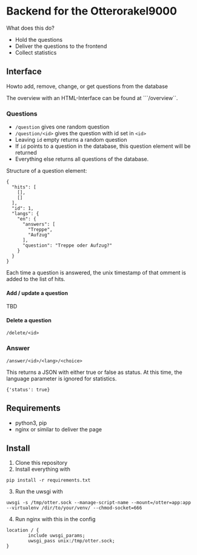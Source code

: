 # Backend for the Otterorakel9000

What does this do?
* Hold the questions
* Deliver the questions to the frontend
* Collect statistics

## Interface

Howto add, remove, change, or get questions from the database

The overview with an HTML-Interface can be found at ```/overview``.

### Questions
* ```/question``` gives one random question
* ```/question/<id>``` gives the question with id set in ```<id>```
 * Leaving ```id``` empty returns a random question
 * If ```id``` points to a question in the database, this question element will be returned
 * Everything else returns all questions of the database.

Structure of a question element:
```
{
  "hits": [
    [],
    []
  ],
  "id": 1,
  "langs": {
    "en": {
      "answers": [
        "Treppe",
        "Aufzug"
      ],
      "question": "Treppe oder Aufzug?"
    }
  }
}
```
Each time a question is answered, the unix timestamp of that omment is added to the list of hits.
#### Add / update a question

TBD

#### Delete a question

```
/delete/<id>
```

### Answer

```
/answer/<id>/<lang>/<choice>
```

This returns a JSON with either true or false as status. At this time, the language parameter is ignored for statistics.
```
{'status': true}
```
## Requirements
* python3, pip
* nginx or similar to deliver the page

## Install
1. Clone this repository
2. Install everything with
```
pip install -r requirements.txt
```
3. Run the uwsgi with
```
uwsgi -s /tmp/otter.sock --manage-script-name --mount=/otter=app:app  --virtualenv /dir/to/your/venv/ --chmod-socket=666
```
4. Run nginx with this in the config
```
location / {
        include uwsgi_params;
        uwsgi_pass unix:/tmp/otter.sock;
}
```
